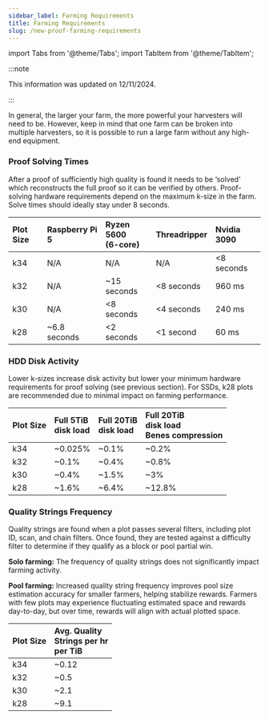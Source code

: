 ```yaml
---
sidebar_label: Farming Requirements
title: Farming Requirements
slug: /new-proof-farming-requirements
---
```


import Tabs from '@theme/Tabs';
import TabItem from '@theme/TabItem';

:::note

This information was updated on 12/11/2024.

:::

In general, the larger your farm, the more powerful your harvesters will need to be. However, keep in mind that one farm can be broken into multiple harvesters, so it is possible to run a large farm without any high-end equipment.

### Proof Solving Times

After a proof of sufficiently high quality is found it needs to be ‘solved’ which reconstructs the full proof so it can be verified by others. Proof-solving hardware requirements depend on the maximum k-size in the farm. Solve times should ideally stay under 8 seconds.

| Plot Size | Raspberry Pi 5                               | Ryzen 5600 <br/> (6-core) | Threadripper                        | Nvidia 3090                         |
| :-------- | :------------------------------------------- | :------------------------------------------- | :---------------------------------- | :---------------------------------- |
| k34       | N/A                                          | N/A                                          | N/A                                 | <8 seconds |
| k32       | N/A                                          | ~15 seconds                  | <8 seconds | 960 ms                              |
| k30       | N/A                                          | <8 seconds          | <4 seconds | 240 ms                              |
| k28       | ~6.8 seconds | <2 seconds          | <1 second  | 60 ms                               |

### HDD Disk Activity

Lower k-sizes increase disk activity but lower your minimum hardware requirements for proof solving (see previous section). For SSDs, k28 plots are recommended due to minimal impact on farming performance.

| Plot Size | Full 5TiB <br/> disk load               | Full 20TiB <br/> disk load            | Full 20TiB <br/> disk load <br/> Benes compression |
| :-------- | :-------------------------------------- | :------------------------------------ | :------------------------------------------------- |
| k34       | ~0.025% | ~0.1% | ~0.2%              |
| k32       | ~0.1%   | ~0.4% | ~0.8%              |
| k30       | ~0.4%   | ~1.5% | ~3%                                |
| k28       | ~1.6%   | ~6.4% | ~12.8%             |

### Quality Strings Frequency

Quality strings are found when a plot passes several filters, including plot ID, scan, and chain filters. Once found, they are tested against a difficulty filter to determine if they qualify as a block or pool partial win.

**Solo farming:** The frequency of quality strings does not significantly impact farming activity.

**Pool farming:** Increased quality string frequency improves pool size estimation accuracy for smaller farmers, helping stabilize rewards. Farmers with few plots may experience fluctuating estimated space and rewards day-to-day, but over time, rewards will align with actual plotted space.

| Plot Size | Avg. Quality <br/> Strings per hr <br/> per TiB |
| :-------- | :-------------------------------------------------------------- |
| k34       | ~0.12                           |
| k32       | ~0.5                            |
| k30       | ~2.1                            |
| k28       | ~9.1                            |
